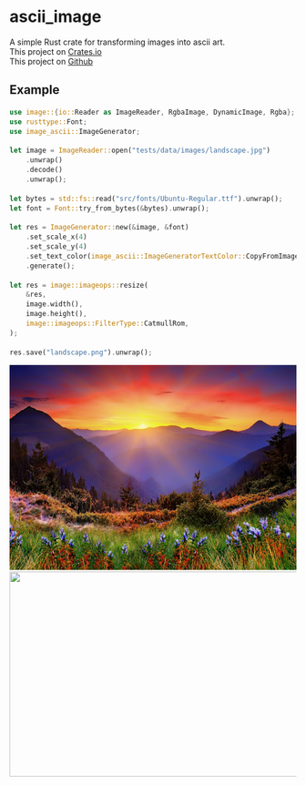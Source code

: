 # ascii_image

A simple Rust crate for transforming images into ascii art.  
This project on [Crates.io](https://crates.io/crates/image_ascii)  
This project on [Github](https://github.com/velvitoff/ascii_image)  

## Example
```rust
use image::{io::Reader as ImageReader, RgbaImage, DynamicImage, Rgba};
use rusttype::Font;
use image_ascii::ImageGenerator;

let image = ImageReader::open("tests/data/images/landscape.jpg")
    .unwrap()
    .decode()
    .unwrap();

let bytes = std::fs::read("src/fonts/Ubuntu-Regular.ttf").unwrap();
let font = Font::try_from_bytes(&bytes).unwrap();

let res = ImageGenerator::new(&image, &font)
    .set_scale_x(4)
    .set_scale_y(4)
    .set_text_color(image_ascii::ImageGeneratorTextColor::CopyFromImage)
    .generate();

let res = image::imageops::resize(
    &res,
    image.width(),
    image.height(),
    image::imageops::FilterType::CatmullRom,
);

res.save("landscape.png").unwrap();
```

<img width="640px" height="360px" src="https://github.com/velvitoff/ascii_image/blob/main/tests/data/images/landscape.jpg" />
<img width="640px" height="360px" src="https://github.com/velvitoff/ascii_image/blob/main/repo_assets/landscape_ascii.png" />
